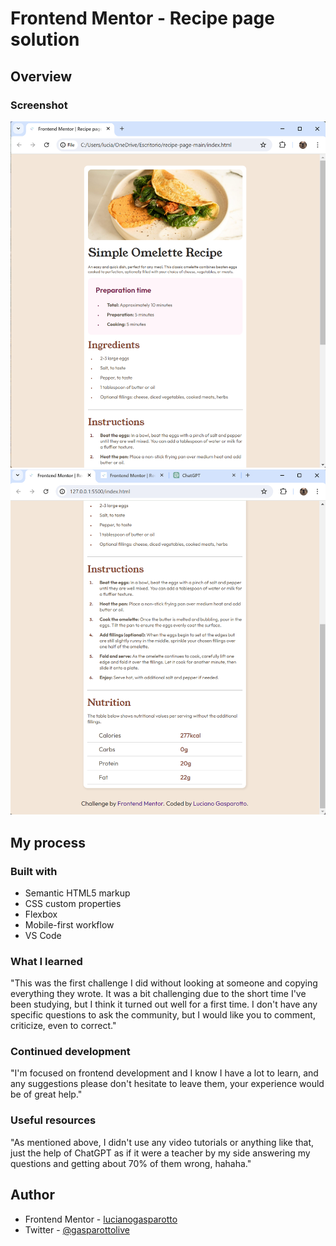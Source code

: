 # Frontend Mentor - Recipe page solution

## Overview

### Screenshot

![](design/screenshot0.png)
![](design/screenshot1.png)


## My process

### Built with

- Semantic HTML5 markup
- CSS custom properties
- Flexbox
- Mobile-first workflow
- VS Code

### What I learned

"This was the first challenge I did without looking at someone and copying everything they wrote. It was a bit challenging due to the short time I've been studying, but I think it turned out well for a first time. I don't have any specific questions to ask the community, but I would like you to comment, criticize, even to correct."
### Continued development

"I'm focused on frontend development and I know I have a lot to learn, and any suggestions please don't hesitate to leave them, your experience would be of great help."

### Useful resources

"As mentioned above, I didn't use any video tutorials or anything like that, just the help of ChatGPT as if it were a teacher by my side answering my questions and getting about 70% of them wrong, hahaha."

## Author

- Frontend Mentor - [lucianogasparotto](https://www.frontendmentor.io/homee)
- Twitter - [@gasparottolive](https://twitter.com/home)